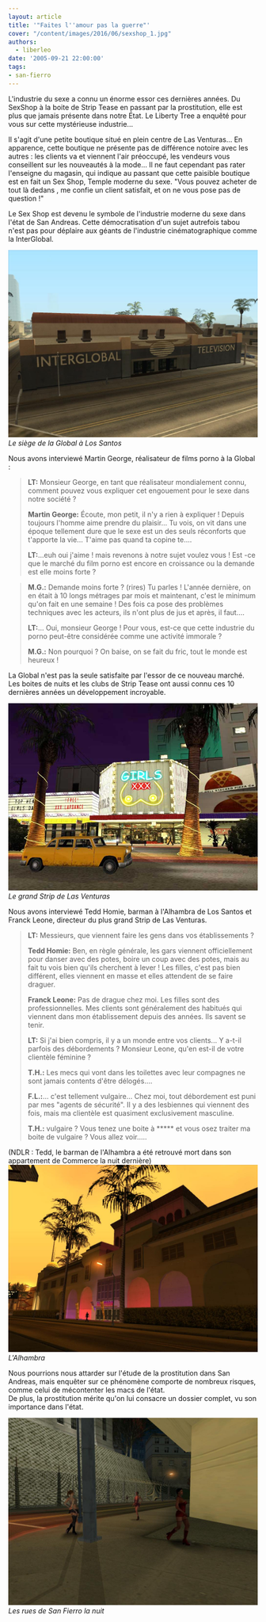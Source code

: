 ```yaml
---
layout: article
title: '"Faites l''amour pas la guerre"'
cover: "/content/images/2016/06/sexshop_1.jpg"
authors:
  - liberleo
date: '2005-09-21 22:00:00'
tags:
- san-fierro
---
```


L'industrie du sexe a connu un énorme essor ces dernières années. Du SexShop à la boite de Strip Tease en passant par la prostitution, elle est plus que jamais présente dans notre État. Le Liberty Tree a enquêté pour vous sur cette mystérieuse industrie...

Il s'agit d'une petite boutique situé en plein centre de Las Venturas... En apparence, cette boutique ne présente pas de différence notoire avec les autres : les clients va et viennent l'air préoccupé, les vendeurs vous conseillent sur les nouveautés à la mode... Il ne faut cependant pas rater l'enseigne du magasin, qui indique au passant que cette paisible boutique est en fait un Sex Shop, Temple moderne du sexe. "Vous pouvez acheter de tout là dedans , me confie un client satisfait, et on ne vous pose pas de question !"

Le Sex Shop est devenu le symbole de l'industrie moderne du sexe dans l'état de San Andreas. Cette démocratisation d'un sujet autrefois tabou n'est pas pour déplaire aux géants de l'industrie cinématographique comme la InterGlobal.

![Le siège de la Global à Los Santos](/content/images/2005/01/global01.jpg)
_Le siège de la Global à Los Santos_

Nous avons interviewé Martin George, réalisateur de films porno à la Global :

> **LT:** Monsieur George, en tant que réalisateur mondialement connu, comment pouvez vous expliquer cet engouement pour le sexe dans notre société ?
> 
> **Martin George:** Écoute, mon petit, il n'y a rien à expliquer ! Depuis toujours l'homme aime prendre du plaisir... Tu vois, on vit dans une époque tellement dure que le sexe est un des seuls réconforts que t'apporte la vie... T'aime pas quand ta copine te....
> 
> **LT:**...euh oui j'aime ! mais revenons à notre sujet voulez vous ! Est -ce que le marché du film porno est encore en croissance ou la demande est elle moins forte ?

> **M.G.:** Demande moins forte ? (rires) Tu parles ! L'année dernière, on en était à 10 longs métrages par mois et maintenant, c'est le minimum qu'on fait en une semaine ! Des fois ca pose des problèmes techniques avec les acteurs, ils n'ont plus de jus et après, il faut....
> 
> **LT:**... Oui, monsieur George ! Pour vous, est-ce que cette industrie du porno peut-être considérée comme une activité immorale ?
> 
> **M.G.:** Non pourquoi ? On baise, on se fait du fric, tout le monde est heureux !

La Global n'est pas la seule satisfaite par l'essor de ce nouveau marché. Les boites de nuits et les clubs de Strip Tease ont aussi connu ces 10 dernières années un développement incroyable.

![Le grand Strip de Las Venturas](/content/images/2005/01/strip_01.jpg)
_Le grand Strip de Las Venturas_

Nous avons interviewé Tedd Homie, barman à l'Alhambra de Los Santos et Franck Leone, directeur du plus grand Strip de Las Venturas.

> **LT:** Messieurs, que viennent faire les gens dans vos établissements ?
> 
> **Tedd Homie:** Ben, en règle générale, les gars viennent officiellement pour danser avec des potes, boire un coup avec des potes, mais au fait tu vois bien qu'ils cherchent à lever ! Les filles, c'est pas bien différent, elles viennent en masse et elles attendent de se faire draguer.
> 
> **Franck Leone:** Pas de drague chez moi. Les filles sont des professionnelles. Mes clients sont généralement des habitués qui viennent dans mon établissement depuis des années. Ils savent se tenir.
> 
> **LT:** Si j'ai bien compris, il y a un monde entre vos clients... Y a-t-il parfois des débordements ? Monsieur Leone, qu'en est-il de votre clientèle féminine ?
> 
> **T.H.:** Les mecs qui vont dans les toilettes avec leur compagnes ne sont jamais contents d'être délogés....
> 
> **F.L.:**... c'est tellement vulgaire... Chez moi, tout débordement est puni par mes "agents de sécurité". Il y a des lesbiennes qui viennent des fois, mais ma clientèle est quasiment exclusivement masculine.
> 
> **T.H.:** vulgaire ? Vous tenez une boite à \*\*\*\*\* et vous osez traiter ma boite de vulgaire ? Vous allez voir.....

(NDLR : Tedd, le barman de l'Alhambra a été retrouvé mort dans son appartement de Commerce la nuit dernière)
![L'Alhambra](/content/images/2005/01/boite_01.jpg)
_L'Alhambra_

Nous pourrions nous attarder sur l'étude de la prostitution dans San Andreas, mais enquêter sur ce phénomène comporte de nombreux risques, comme celui de mécontenter les macs de l'état.  
De plus, la prostitution mérite qu'on lui consacre un dossier complet, vu son importance dans l'état.

![Les rues de San Fierro la nuit](/content/images/2005/01/Pimp_01.jpg)
_Les rues de San Fierro la nuit_